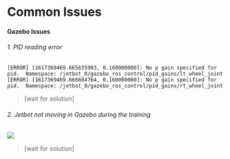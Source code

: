 # Common Issues

#### Gazebo Issues

###### 1. PID reading error

```
[ERROR] [1617369469.665635903, 0.160000000]: No p gain specified for pid.  Namespace: /jetbot_0/gazebo_ros_control/pid_gains/lt_wheel_joint
[ERROR] [1617369469.666604764, 0.160000000]: No p gain specified for pid.  Namespace: /jetbot_0/gazebo_ros_control/pid_gains/rt_wheel_joint
```
> [wait for solution]

###### 2. Jetbot not moving in Gazebo during the training 

![](https://tva1.sinaimg.cn/large/008eGmZEly1gp5pykavqij31sk0fawmh.jpg)

> [wait for solution]

   

